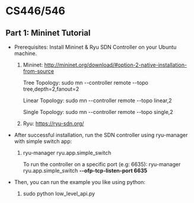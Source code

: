 # CS446/546

## Part 1: Mininet Tutorial ## 

* Prerequisites: Install Mininet & Ryu SDN Controller on your Ubuntu machine.

    1) Mininet: http://mininet.org/download/#option-2-native-installation-from-source
    
       Tree Topology:   sudo mn --controller remote --topo tree,depth=2,fanout=2
       
       Linear Topology: sudo mn --controller remote --topo linear,2
       
       Single Topology: sudo mn --controller remote --topo single,2

    2) Ryu: https://ryu-sdn.org/

* After successful installation, run the SDN controller using ryu-manager with simple switch app: 

  1) ryu-manager ryu.app.simple_switch
  
     To run the controller on a specific port (e.g: 6635): ryu-manager ryu.app.simple_switch __--ofp-tcp-listen-port 6635__

* Then, you can run the example you like using python:
  
  1) sudo python low_level_api.py

